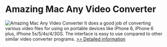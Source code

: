 # Amazing Mac Any Video Converter
![Amazing Mac Any Video Converter](https://mycommerce.akamaized.net/api/pimages/P300864438/BIG/300864438.PNG)
It does a good job of converting various video files for using on portable devices like iPhone 6, iPhone 6 plus, iPhone 5s/5/4s/4/3GS. The interface is easy to use compared to other similar video converter programs.
[>> Detailed information](https://secure.shareit.com/shareit/product.html?productid=300864438&affiliateid=200057808)